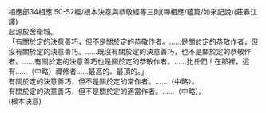相應部34相應 50-52經/根本決意與恭敬經等三則(禪相應/蘊篇/如來記說)(莊春江譯)  
起源於舍衛城。  
「有關於定的決意善巧，但不是關於定的恭敬作者。……是關於定的恭敬作者，但沒有關於定的決意善巧。……既沒有關於定的決意善巧，也不是關於定的恭敬作者。……有關於定的決意善巧也是關於定的恭敬作者。……比丘們！在那裡，這有……（中略）禪修者……最高的、最頂的。」  
有關於定的決意善巧，但不是關於定的常作者。……（中略）。  
有關於定的決意善巧，但不是關於定的適當作者。……（中略）。  
(根本決意)  
  
  
